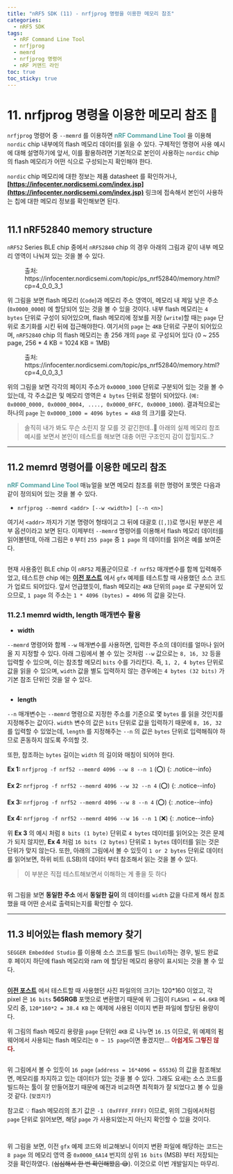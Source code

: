 ```yaml
---
title: "nRF5 SDK (11) - nrfjprog 명령을 이용한 메모리 참조"
categories:
  - nRF5 SDK
tags:
  - nRF Command Line Tool
  - nrfjprog
  - memrd
  - nrfjprog 명령어
  - nRF 커맨드 라인
toc: true
toc_sticky: true
---
```


# 11. nrfjprog 명령을 이용한 메모리 참조 🌟

`nrfjprog` 명령어 중 `--memrd` 를 이용하면 <span style="color:#50A0A0"><b>nRF Command Line Tool</b></span> 을 이용해 `nordic` chip 내부에의 flash 메모리 데이터를 읽을 수 있다. 구체적인 명령어 사용 예시에 대해 설명하기에 앞서, 이를 활용하려면 기본적으로 본인이 사용하는 `nordic` chip 의 flash 메모리가 어떤 식으로 구성되는지 확인해야 한다.

`nordic` chip 메모리에 대한 정보는 제품 datasheet 를 확인하거나, **[https://infocenter.nordicsemi.com/index.jsp](https://infocenter.nordicsemi.com/index.jsp)** 링크에 접속해서 본인이 사용하는 칩에 대한 메모리 정보를 확인해보면 된다.

<figure style="width: 100%" class="align-center">
  <img src="{{ site.url }}{{ site.baseurl }}/assets/images/sdk-nrfjprog-fig6.png" alt="">
</figure>

## 11.1 nRF52840 memory structure

`nRF52` Series BLE chip 중에서 `nRF52840` chip 의 경우 아래의 그림과 같이 내부 메모리 영역이 나눠져 있는 것을 볼 수 있다.

<figure style="width: 90%">
  <img src="{{ site.url }}{{ site.baseurl }}/assets/images/sdk-nrfjprog-fig7.png" alt="">
  <figcaption> 출처: https://infocenter.nordicsemi.com/topic/ps_nrf52840/memory.html?cp=4_0_0_3_1 </figcaption>
</figure>

위 그림을 보면 flash 메모리 (`Code`)과 메모리 주소 영역이, 메모리 내 제일 낮은 주소 (`0x0000_0000`) 에 할당되어 있는 것을 볼 수 있을 것이다. 내부 flash 메모리는 `4 bytes` 단위로 구성이 되어있으며, flash 메모리에 정보를 저장 (`write`)할 때는 `page` 단위로 초기화를 시킨 뒤에 접근해야한다. 여기서의 `page` 는 `4KB` 단위로 구분이 되어있으며, `nRF52840` chip 의 flash 메모리는 총 256 개의 `page` 로 구성되어 있다 (0 ~ 255 page, 256 * 4 KB = 1024 KB = 1MB)

<figure style="width: 95%">
  <img src="{{ site.url }}{{ site.baseurl }}/assets/images/sdk-nrfjprog-fig9.png" alt="">
  <figcaption> 출처: https://infocenter.nordicsemi.com/topic/ps_nrf52840/memory.html?cp=4_0_0_3_1 </figcaption>
</figure>

위의 그림을 보면 각각의 페이지 주소가 `0x0000_1000` 단위로 구분되어 있는 것을 볼 수 있는데, 각 주소값은 및 메모리 영역은 `4 bytes` 단위로 정렬이 되어있다. (`예: 0x0000_0000, 0x0000_0004, ...., 0x0000_0FFC, 0x0000_1000`). 결과적으로는 하나의 `page` 는 `0x0000_1000 = 4096 bytes = 4kB` 의 크기를 갖는다.

>솔직히 내가 봐도 무슨 소린지 잘 모를 것 같긴한데..📜 아래의 실제 메모리 참조 예시를 보면서 본인이 테스트를 해보면 대충 어떤 구조인지 감이 잡힐지도..?

---

## 11.2 memrd 명령어를 이용한 메모리 참조

<span style="color:#50A0A0"><b>nRF Command Line Tool</b></span> 매뉴얼을 보면 메모리 참조를 위한 명령어 포맷은 다음과 같이 정의되어 있는 것을 볼 수 있다.

* `nrfjprog --memrd <addr> [--w <width>] [--n <n>]`

여기서 `<addr>` 까지가 기본 명령어 형태이고 그 뒤에 대괄호 (`[,]`)로 명시된 부분은 세부 옵션이라고 보면 된다. 이제부터 `--memrd` 명령어를 이용해서 flash 메모리 데이터를 읽어볼텐데, 아래 그림은 `0` 부터 `255 page` 중 `1 page` 의 데이터를 읽어온 예를 보여준다.

<figure style="width: 90%">
  <img src="{{ site.url }}{{ site.baseurl }}/assets/images/sdk-nrfjprog-fig10.png" alt="">
</figure>

현재 사용중인 BLE chip 이 `nRF52` 제품군이므로 `-f nrf52` 매개변수를 함께 입력해주었고, 테스트한 chip 에는 **[이전 포스트](https://enidanny.github.io/nrf5%20sdk/nrf5sdk-ili9341-2/)** 에서 `gfx` 예제를 테스트할 때 사용했던 소스 코드가 업로드 되어있다. 앞서 언급했듯이, flash 메모리는 `4KB` 단위의 `page` 로 구분되어 있으므로, `1 page` 의 주소는 `1 * 4096 (bytes) = 4096` 의 값을 갖는다.

### 11.2.1 memrd width, length 매개변수 활용

* **width**

`--memrd` 명령어와 함께 `--w` 매개변수를 사용하면, 입력한 주소의 데이터를 얼마나 읽어올 지 지정할 수 있다. 아래 그림에서 볼 수 있는 것처럼 `--w` 값으로는 `8, 16, 32` 등을 입력할 수 있으며, 이는 참조할 메모리 `bits` 수를 가리킨다. 즉, `1, 2, 4 bytes` 단위로 값을 읽을 수 있으며, `width` 값을 별도 입력하지 않는 경우에는 `4 bytes (32 bits)` 가 기본 참조 단위인 것을 알 수 있다.

<figure style="width: 90%">
  <img src="{{ site.url }}{{ site.baseurl }}/assets/images/sdk-nrfjprog-fig11.png" alt="">
</figure>

* **length**

`--n` 매개변수는 `--memrd` 명령으로 지정한 주소를 기준으로 몇 `bytes` 를 읽을 것인지를 지정해주는 값이다. `width` 변수의 값은 `bits` 단위로 값을 입력하기 때문에 `8, 16, 32` 를 입력할 수 있었는데, `length` 를 지정해주는 `--n` 의 값은 `bytes` 단위로 입력해줘야 하므로 혼동하지 않도록 주의할 것.

또한, 참조하는 `bytes` 길이는 `width` 의 길이와 매칭이 되어야 한다.

**Ex 1:** `nrfjprog -f nrf52 --memrd 4096 --w 8 --n 1` (⭕)
{: .notice--info}

**Ex 2:** `nrfjprog -f nrf52 --memrd 4096 --w 32 --n 4` (⭕)
{: .notice--info}

**Ex 3:** `nrfjprog -f nrf52 --memrd 4096 --w 8 --n 4` (⭕)
{: .notice--info}

**Ex 4:** `nrfjprog -f nrf52 --memrd 4096 --w 16 --n 1` (❌)
{: .notice--info}

위 **Ex 3** 의 예시 처럼 `8 bits (1 byte)` 단위로 `4 bytes` 데이터를 읽어오는 것은 문제가 되지 않지만, **Ex 4** 처럼 `16 bits (2 bytes)` 단위로 `1 bytes` 데이터를 읽는 것은 단위가 맞지 않는다. 또한, 아래의 그림에서 볼 수 있듯이 `1 or 2 bytes` 단위로 데이터를 읽어보면, 하위 비트 (LSB)의 데이터 부터 참조해서 읽는 것을 볼 수 있다.

>이 부분은 직접 테스트해보면서 이해하는 게 좋을 듯 하다

<figure style="width: 90%">
  <img src="{{ site.url }}{{ site.baseurl }}/assets/images/sdk-nrfjprog-fig12.png" alt="">
</figure>

위 그림을 보면 **동일한 주소** 에서 **동일한 길이** 의 데이터를 `width` 값을 다르게 해서 참조했을 때 어떤 순서로 출력되는지를 확인할 수 있다.

---

## 11.3 비어있는 flash memory 찾기

`SEGGER Embedded Studio` 를 이용해 소스 코드를 빌드 (`build`)하는 경우, 빌드 완료 후 페이지 하단에 flash 메모리와 ram 에 할당된 메모리 용량이 표시되는 것을 볼 수 있다.

<figure style="width: 100%">
  <img src="{{ site.url }}{{ site.baseurl }}/assets/images/sdk-nrfjprog-fig13.png" alt="">
</figure>

**[이전 포스트](https://enidanny.github.io/nrf5%20sdk/nrf5sdk-ili9341-2/)** 에서 테스트할 때 사용했던 사진 파일의의 크기는 120*160 이었고, 각 pixel 은 `16 bits` **565RGB** 포맷으로 변환했기 때문에 위 그림이 `FLASH1 = 64.6KB` 메모리 중, `120*160*2 = 38.4 KB` 는 예제에 사용된 이미지 변환 파일에 할당된 용량이다.

위 그림의 flash 메모리 용량을 `page` 단위인 `4KB` 로 나누면 `16.15` 이므로, 위 예제의 펌웨어에서 사용되는 flash 메모리는 `0 ~ 15 page`이면 좋겠지만... <span style="color:#A02020"><b>아쉽게도 그렇진 않다</b></span>**.**

<figure style="width: 90%">
  <img src="{{ site.url }}{{ site.baseurl }}/assets/images/sdk-nrfjprog-fig14.png" alt="">
</figure>

위 그림에서 볼 수 있듯이 `16 page` (`address = 16*4096 = 65536`) 의 값을 참조해보면, 메모리를 차지하고 있는 데이터가 있는 것을 볼 수 있다. 그래도 요새는 소스 코드를 빌드하는 툴이 잘 만들어졌기 때문에 예전과 비교하면 최적화가 잘 되었다고 볼 수 있을 것 같다. (`맞겠지?`)

참고로 💡 flash 메모리의 초기 값은 `-1 (0xFFFF_FFFF)` 이므로, 위의 그림에서처럼 `page` 단위로 읽어보면, 해당 `page` 가 사용되었는지 아닌지 확인할 수 있을 것이다. 

<figure style="width: 100%">
  <img src="{{ site.url }}{{ site.baseurl }}/assets/images/sdk-nrfjprog-fig15.png" alt="">
</figure>

<figure style="width: 80%">
  <img src="{{ site.url }}{{ site.baseurl }}/assets/images/sdk-nrfjprog-fig16.png" alt="">
</figure>

위 그림을 보면, 이전 `gfx` 예제 코드와 비교해보니 이미지 변환 파일에 해당하는 코드는 `8 page` 의 메모리 영역 중 `0x0000_6A14` 번지의 상위 `16 bits` (MSB) 부터 저장되는 것을 확인하였다. (~~심심해서 한 번 확인해봤음 😪~~). 이것으로 이번 개발일지는 마무리.

